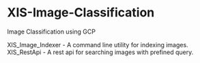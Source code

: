 # XIS-Image-Classification
Image Classification using GCP


XIS_Image_Indexer - A command line utility for indexing images.
XIS_RestApi - A rest api for searching images with prefined query.
